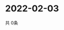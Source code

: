 # 2022-02-03
  共 0条

  <!-- BEGIN -->
  <!-- 最后更新时间Thu Feb 03 2022 14:03:14 GMT+0000 (Coordinated Universal Time) -->
  
  <!-- END -->
  
  